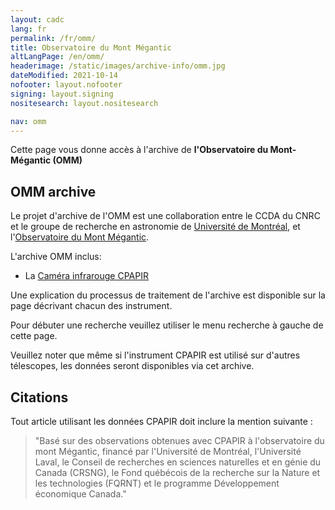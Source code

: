 ```yaml
---
layout: cadc
lang: fr
permalink: /fr/omm/
title: Observatoire du Mont Mégantic
altLangPage: /en/omm/
headerimage: /static/images/archive-info/omm.jpg
dateModified: 2021-10-14
nofooter: layout.nofooter
signing: layout.signing
nositesearch: layout.nositesearch

nav: omm
---
```


<p>Cette page vous donne accès à l'archive de <strong>l'Observatoire du Mont-Mégantic (OMM)</strong></p>

<h2> OMM archive </h2>

<p>
Le projet d'archive de l'OMM est une collaboration entre le CCDA du CNRC et le groupe de recherche en astronomie
de <a rel="external" href="http://www.astro.umontreal.ca/groupe/" class="ui-link">Université de Montréal</a>, et 
l'<a rel="external" href="http://omm.craq-astro.ca" class="ui-link">Observatoire du Mont Mégantic</a>.</p>

<p> L'archive OMM inclus: </p>
   
<ul>
<li>La <a rel="external" href="http://genesis.astro.umontreal.ca" class="ui-link">Caméra infrarouge CPAPIR</a></li>
</ul>

<p>Une explication du processus de traitement de l'archive est disponible sur la page décrivant chacun des instrument.</p>

<p>Pour débuter une recherche veuillez utiliser le menu recherche à gauche de cette page. </p>

<p> Veuillez noter que même si l'instrument CPAPIR est utilisé sur d'autres télescopes, les données seront
disponibles via cet archive. </p>

<h2> Citations </h2>

<p>
Tout article utilisant les données CPAPIR doit inclure la mention suivante :
</p>
<blockquote>
    "Basé sur des observations obtenues avec CPAPIR à l'observatoire du mont Mégantic, financé par l'Université de Montréal, l'Université Laval, le Conseil de recherches en sciences naturelles et en génie du Canada (CRSNG), le Fond québécois de la recherche sur la Nature et les technologies (FQRNT) et le programme Développement économique Canada."
</blockquote>
